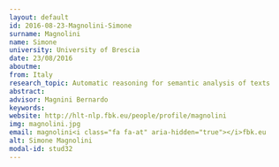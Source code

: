 ```yaml
---
layout: default 
id: 2016-08-23-Magnolini-Simone
surname: Magnolini
name: Simone
university: University of Brescia
date: 23/08/2016
aboutme: 
from: Italy
research_topic: Automatic reasoning for semantic analysis of texts
abstract: 
advisor: Magnini Bernardo
keywords: 
website: http://hlt-nlp.fbk.eu/people/profile/magnolini
img: magnolini.jpg
email: magnolini<i class="fa fa-at" aria-hidden="true"></i>fbk.eu
alt: Simone Magnolini
modal-id: stud32
---
```

